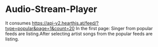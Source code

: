 # Audio-Stream-Player
It consumes https://api-v2.hearthis.at/feed/?type=popular&page=1&count=20
 In the first page: Singer from popular feeds are listing.After selecting artist songs from the popular feeds are listing.
